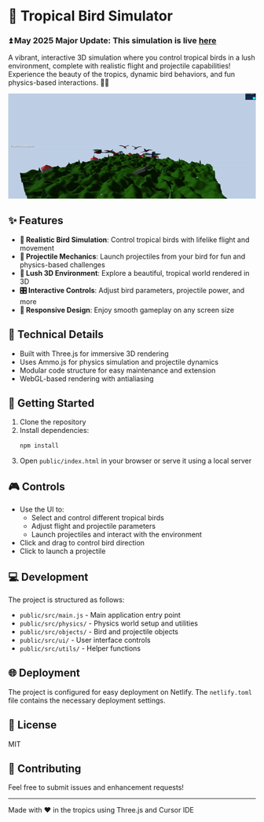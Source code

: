 # 🦜 Tropical Bird Simulator

### ⏫ May 2025 Major Update: This simulation is live [here](https://tropicalbirdsim.netlify.app/)

A vibrant, interactive 3D simulation where you control tropical birds in a lush environment, complete with realistic flight and projectile capabilities! Experience the beauty of the tropics, dynamic bird behaviors, and fun physics-based interactions. 🌴🌺

![tropbirds](/media/tropicalbirds.gif)

## ✨ Features

- **🦜 Realistic Bird Simulation**: Control tropical birds with lifelike flight and movement
- **🎯 Projectile Mechanics**: Launch projectiles from your bird for fun and physics-based challenges
- **🌴 Lush 3D Environment**: Explore a beautiful, tropical world rendered in 3D
- **🎛️ Interactive Controls**: Adjust bird parameters, projectile power, and more
- **📱 Responsive Design**: Enjoy smooth gameplay on any screen size

## 🔧 Technical Details

- Built with Three.js for immersive 3D rendering
- Uses Ammo.js for physics simulation and projectile dynamics
- Modular code structure for easy maintenance and extension
- WebGL-based rendering with antialiasing

## 🚀 Getting Started

1. Clone the repository
2. Install dependencies:
   ```bash
   npm install
   ```
3. Open `public/index.html` in your browser or serve it using a local server

## 🎮 Controls

- Use the UI to:
  - Select and control different tropical birds
  - Adjust flight and projectile parameters
  - Launch projectiles and interact with the environment
- Click and drag to control bird direction
- Click to launch a projectile

## 💻 Development

The project is structured as follows:
- `public/src/main.js` - Main application entry point
- `public/src/physics/` - Physics world setup and utilities
- `public/src/objects/` - Bird and projectile objects
- `public/src/ui/` - User interface controls
- `public/src/utils/` - Helper functions

## 🌐 Deployment

The project is configured for easy deployment on Netlify. The `netlify.toml` file contains the necessary deployment settings.

## 📄 License

MIT

## 🤝 Contributing

Feel free to submit issues and enhancement requests!

---
Made with ❤️ in the tropics using Three.js and Cursor IDE
